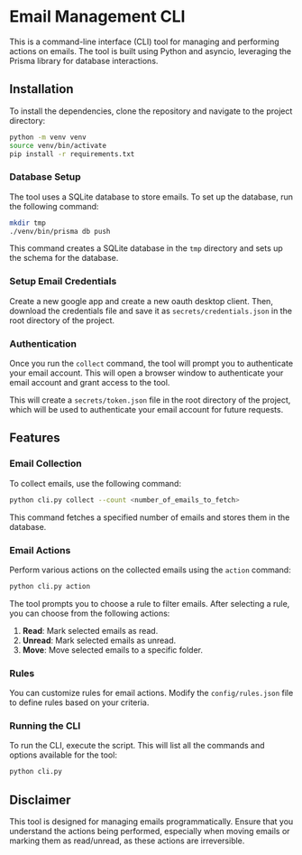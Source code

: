 # Email Management CLI

This is a command-line interface (CLI) tool for managing and performing actions on emails. The tool is built using Python and asyncio, leveraging the Prisma library for database interactions.

## Installation

To install the dependencies, clone the repository and navigate to the project directory:

```bash
python -m venv venv
source venv/bin/activate
pip install -r requirements.txt
```

### Database Setup

The tool uses a SQLite database to store emails. To set up the database, run the following command:

```bash
mkdir tmp
./venv/bin/prisma db push
```

This command creates a SQLite database in the `tmp` directory and sets up the schema for the database.

### Setup Email Credentials

Create a new google app and create a new oauth desktop client. Then, download the credentials file and save it as `secrets/credentials.json` in the root directory of the project.

### Authentication

Once you run the `collect` command, the tool will prompt you to authenticate your email account. This will open a browser window to authenticate your email account and grant access to the tool.

This will create a `secrets/token.json` file in the root directory of the project, which will be used to authenticate your email account for future requests.

## Features

### Email Collection

To collect emails, use the following command:

```bash
python cli.py collect --count <number_of_emails_to_fetch>
```

This command fetches a specified number of emails and stores them in the database.

### Email Actions

Perform various actions on the collected emails using the `action` command:

```bash
python cli.py action
```

The tool prompts you to choose a rule to filter emails. After selecting a rule, you can choose from the following actions:

1. **Read**: Mark selected emails as read.
2. **Unread**: Mark selected emails as unread.
3. **Move**: Move selected emails to a specific folder.

### Rules

You can customize rules for email actions. Modify the `config/rules.json` file to define rules based on your criteria.

### Running the CLI

To run the CLI, execute the script. This will list all the commands and options available for the tool:

```bash
python cli.py
```

## Disclaimer

This tool is designed for managing emails programmatically. Ensure that you understand the actions being performed, especially when moving emails or marking them as read/unread, as these actions are irreversible.
